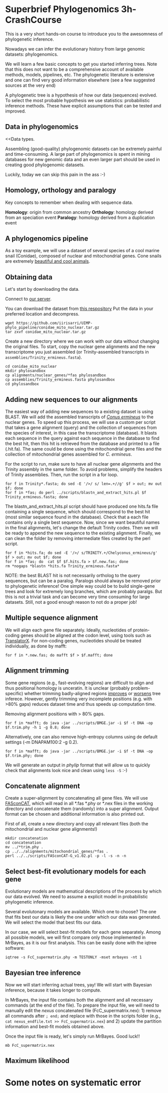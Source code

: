 # Superbrief Phylogenomics 3h-CrashCourse

This is a very short hands-on course to introduce you to the awesomness of phylogenetic inference.

Nowadays we can infer the evolutionary history from large genomic datasets: phylogenomics.

We will learn a few basic concepts to get you started inferring trees. Note that this does not want to be a comprehensive account of available methods, models, pipelines, etc. The phylogenetic literature is extensive and one can find very good information elsewhere (see a few suggested sources at the very end)

A phylogenetic tree is a hypothesis of how our data (sequences) evolved. To select the most probable hypothesis we use statistics: probabilistic inference methods. These have explicit assumptions that can be tested and improved.

## Data in phylogenomics

<<Data types.

Assembling (good-quality) phylogenomic datasets can be extremely painful and time-consuming. A large part of phylogenomics is spent in mining databases for new genomic data and an even larger part should be used in creating good phylogenomic datasets.

Luckily, today we can skip this pain in the ass :-)

## Homology, orthology and paralogy

Key concepts to remember when dealing with sequence data.

**Homology**: origin from common ancestry
**Orthology**: homology derived from an speciation event
**Paralogy**: homology derived from a duplication event

## A phylogenomics pipeline

As a toy example, we will use a dataset of several species of a cool marine snail (Conidae), composed of nuclear and mitochondrial genes.
Cone snails are extremely [beautiful and cool animals](https://www.youtube.com/watch?v=zcBmMPJrrKk).

## Obtaining data

Let's start by downloading the data.

Connect to [our server](https://datasciencehub.ifca.es/).

You can download the dataset from [this respository](https://github.com/iirisarri/UIMP-phylo_pipeline/conidae_mito_nuclear.zip)
Put the data in your preferred location and decompress.
```
wget https://github.com/iirisarri/UIMP-phylo_pipeline/conidae_mito_nuclear.tar.gz
tar zxvf conidae_mito_nuclear.tar.gz
```
Create a new directory where we can work with our data without changing the original files. To start, copy the nuclear gene alignments and the new transcriptome you just assembled (or Trinity-assembled transcripts in `assemblies/Trinity_ermineus.fasta`).
```
cd conidae_mito_nuclear
mkdir phylosandbox
cp alignments/nuclear_genes/*fas phylosandbox
cp assemblies/Trinity_ermineus.fasta phylosandbox
cd phylosandbox
```

## Adding new sequences to our alignments

The easiest way of adding new sequences to a existing dataset is using BLAST. We will add the assembled transcripts of [*Conus ermineus*](https://en.wikipedia.org/wiki/Conus_ermineus) to the nuclear genes. To speed up this process, we will use a custom per script that takes a gene alignment \(query\) and the collection of sequences from the species of interest, in this case the transcriptome \(database\). It blasts each sequence in the query against each sequence in the database to find the best hit, then this hit is retrieved from the database and printed to a file (.hit.fa). The same could be done using the mitochondrial gene files and the collection of mitochondrial genes assembled for *C. ermineus*.

For the script to run, make sure to have all nuclear gene alignments and the Trinity assembly in the same folder. To avoid problems, simplify the headers of Trinity assemblies. Then, run the script in a for loop.
```
for f in Trinity*.fasta; do sed -E '/>/ s/ len=.+//g' $f > out; mv out $f; done
for f in *fas; do perl ../scripts/blastn_and_extract_hits.pl $f Trinity_ermineus.fasta; done 
```
The blastn_and_extract_hits.pl script should have produced one hits.fa file containing a single sequence, which should correspond to the best hit (most similar sequence found in the database). Check that a each file contains only a single best sequence.
Now, since we want beautiful names in the final alignments, let's change the default Trinity codes. Then we will be ready to append the new sequence to the existing alignment. Finally, we can clean the folder by removing intermediate files created by the perl script.
```
for f in *hits.fa; do sed -E '/>/ s/TRINITY.+/Chelyconus_ermineus/g' $f > out; mv out $f; done
for f in *fas; do  cat $f $f.hits.fa > $f.new.fas; done
rm *nogaps *blastn *hits.fa Trinity_ermineus.fasta*
```
NOTE: the best BLAST hit is not necessarily ortholog to the query sequences, but can be a paralog. Paralogs should always be removed prior to phylogenetic inference! One simple way could be to build single-gene trees and look for extremely long branches, which are probably paralgs. But this is not a trivial task and can become very time consuming for large datasets. Still, not a good enough reason to not do a proper job!

## Multiple sequence alignment

We will align each gene file separately. Ideally, nucleotides of protein-coding genes should be aligned at the codon level, using tools such as [TranslatorX](http://translatorx.co.uk/). For non-coding genes, nucleotides should be treated individually, as done by mafft:
```
for f in *.new.fas; do mafft $f > $f.mafft; done
```

## Alignment trimming

Some gene regions (e.g., fast-evolving regions) are difficult to align and thus positional homology is unceratin. It is unclear (probably problem-specific) whether trimming badly-aligned regions [improves](https://academic.oup.com/sysbio/article/56/4/564/1682121) or [worsens](https://academic.oup.com/sysbio/article/64/5/778/1685763) tree inferece. However, gently trimming very incomplete positions (e.g. with >80% gaps) reduces dataset time and thus speeds up computation time. 

Removing alignment positions with > 80% gaps.
```
for f in *mafft; do java -jar ../scripts/BMGE.jar -i $f -t DNA -op $f.trim.phy -h 1 -g 0.8; done
```
Alternatively, one can also remove high-entropy columns using de default settings (-m DNAPAM100:2 -g 0.2).
```
for f in *mafft; do java -jar ../scripts/BMGE.jar -i $f -t DNA -op $f.trim.phy; done
```
We will generate an output in *phylip* format that will allow us to quickly check that alignments look nice and clean using `less -S` :-)

## Concatenate alignment

Create a super-alignment by concatenating all gene files. We will use [FASconCAT](link), which will read in all \*.fas \*.phy or \*.nex files in the working directory and concatenate them (randomly) into a super alignment. Output format can be chosen and additional information is also printed out.

First of all, create a new directory and copy all relevant files (both the mitochondrial and nuclear gene alignments!)
```
mkdir concatenation
cd concatenation
mv ../*trim.phy .
cp ../../alignments/mitochondrial_genes/*fas .
perl ../../scripts/FASconCAT-G_v1.02.pl -p -l -s -n -n
```

## Select best-fit evolutionary models for each gene

Evolutionary models are mathematical descriptions of the process by which our data evolved. We need to assume a explicit model in probabilistic phylogenetic inference. 

Several evolutonary models are available. Which one to choose? The one that fits best our data is likely the one under which our data was generated. We will select the model that best fits our data.

In our case, we will select best-fit models for each gene separately. Among all possible models, we will first compare only those implemented in MrBayes, as it is our first analysis. This can be easily done with the iqtree software:
```
iqtree -s FcC_supermatrix.phy -m TESTONLY -mset mrbayes -nt 1
```

## Bayesian tree inference

Now we will start inferring actual trees, yay! We will start with Bayesian inference, because it takes longer to compute.

In MrBayes, the input file contains both the alignment and all necessary commands (at the end of the file). To prepare the input file, we will need to manually edit the *nexus* concatenated file (FcC_supermatrix.nex): 1) remove all commands after `; end;` and replace with those in the scripts folder (e.g., `cat nexus_endfile.txt >> FcC_supermatrix.nex`) and 2) update the partition information and best-fit models obtained above.

Once the input file is ready, let's simply run MrBayes. Good luck!!
```
mb FcC_supermatrix.nex
```

## Maximum likelihood



# Some notes on systematic error

